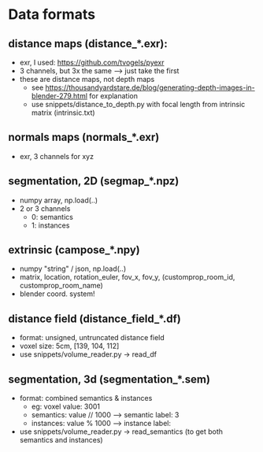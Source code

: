 # Data formats

## distance maps (distance_*.exr):
 - exr, I used: https://github.com/tvogels/pyexr
 - 3 channels, but 3x the same --> just take the first
 - these are distance maps, not depth maps
   - see https://thousandyardstare.de/blog/generating-depth-images-in-blender-279.html for explanation
   -  use snippets/distance_to_depth.py with focal length from intrinsic matrix (intrinsic.txt)

## normals maps (normals_*.exr)
 - exr, 3 channels for xyz

## segmentation, 2D (segmap_*.npz)
 - numpy array, np.load(..)
 - 2 or 3 channels
   - 0: semantics
   - 1: instances

## extrinsic (campose_*.npy)
  - numpy "string" / json, np.load(..)
  - matrix, location, rotation_euler, fov_x, fov_y, (customprop_room_id, customprop_room_name)
  - blender coord. system!

## distance field (distance_field_*.df)
 - format: unsigned, untruncated distance field
 - voxel size: 5cm, [139, 104, 112]
 - use snippets/volume_reader.py -> read_df

## segmentation, 3d (segmentation_*.sem)
  - format: combined semantics & instances
    - eg: voxel value: 3001
    - semantics: value // 1000 -->  semantic label: 3
    - instances: value % 1000 --> instance label: 
  - use snippets/volume_reader.py -> read_semantics (to get both semantics and instances)



